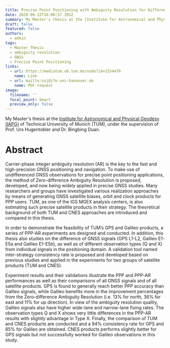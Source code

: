 ```yaml
---
title: Precise Point Positioning with Ambiguity Resolution for Different Signals
date: 2020-06-22T16:00:57.391Z
summary: My Master's thesis at the [Institute for Astronomical and Physical Geodesy (IAPG)](https://www.asg.ed.tum.de/iapg/) of Technical University of Munich (TUM), under the supervision of Prof. Urs Hugentobler and Dr. Bingbing Duan.
draft: false
featured: false
authors:
  - admin
tags:
  - Master Thesis
  - ambiguity resolution
  - GNSS
  - Precise Point Positioning
links:
  - url: https://mediatum.ub.tum.de/node?id=1554476
    name: Link
  - url: mailto:suj@ife.uni-hannover.de
    name: PDF request
image:
  filename: ''
  focal_point: Smart
  preview_only: false
---
```

My Master's thesis at the [Institute for Astronomical and Physical Geodesy (IAPG)](https://www.asg.ed.tum.de/iapg/) of Technical University of Munich (TUM), under the supervision of Prof. Urs Hugentobler and Dr. Bingbing Duan.

# Abstract

Carrier-phase integer ambiguity resolution (AR) is the key to the fast and high-precision GNSS positioning and navigation. To make use of undifferenced GNSS observations for precise point positioning applications, the method of Zero-difference Ambiguity Resolution is proposed, developed, and now being widely applied in precise GNSS studies. Many researchers and groups have investigated various realization approaches by means of generating GNSS satellite biases, orbit and clock products for PPP users. TUM, as one of the IGS MGEX analysis centers, is also estimating such precise satellite products in their strategy. The theoretical background of both TUM and CNES approaches are introduced and compared in this thesis.

In order to demonstrate the feasibility of TUM’s GPS and Galileo products, a series of PPP-AR experiments are designed and conducted. In addition, this thesis also studies on the difference of GNSS signals (GPS L1-L2, Galileo E1-E5a and Galileo E1-E5b), as well as of different observation types (Q and X) from individual signals in the positioning domain. A validation tool named inter-strategy consistency rate is proposed and developed based on previous studies and applied in the experiments for two groups of satellite products (TUM and CNES).

Experiment results and their validations illustrate the PPP and PPP-AR performances as well as their comparisons of all GNSS signals and of all satellite products. GPS is found to generally reach better PPP accuracy than Galileo signals, while Galileo benefits more in the improvement percentages from the Zero-difference Ambiguity Resolution (i.e. 13% for north, 36% for east and 11% for up direction). In view of the ambiguity resolution quality, Galileo signals also have higher wide-lane and narrow-lane fixing rates. The observation types Q and X shows very little differences in the PPP-AR results with slightly advantage in Type X. Finally, the comparison of TUM and CNES products are conducted and a 94% consistency rate for GPS and 85% for Galileo are obtained. CNES products performs slightly better for GPS signals but not successfully worked for Galileo observations in this study.

